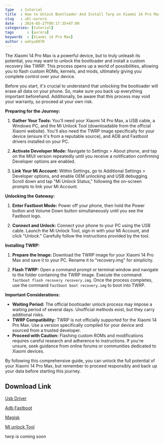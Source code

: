 ```yaml
---
type   : tutorial
title  : How to Unlock Bootloader And Install Twrp on Xiaomi 14 Pro Max
slug   : ubl-aurora
date   : 2024-05-27T09:17:35+07:00
categories: [tutorial]
tags      : [aurora]
keywords  : [Xiaomi 14 Pro Max]
author : wahyu6070
---
```



The Xiaomi 14 Pro Max is a powerful device, but to truly unleash its potential, you may want to unlock the bootloader and install a custom recovery like TWRP. This process opens up a world of possibilities, allowing you to flash custom ROMs, kernels, and mods, ultimately giving you complete control over your device.

Before you start, it's crucial to understand that unlocking the bootloader will erase all data on your phone. So, make sure you back up everything important beforehand. Additionally, be aware that this process may void your warranty, so proceed at your own risk.

**Preparing for the Journey:**

1. **Gather Your Tools:** You'll need your Xiaomi 14 Pro Max, a USB cable, a Windows PC, and the Mi Unlock Tool (downloadable from the official Xiaomi website). You'll also need the TWRP image specifically for your device (ensure it's from a reputable source), and ADB and Fastboot drivers installed on your PC.

2. **Activate Developer Mode:** Navigate to Settings > About phone, and tap on the MIUI version repeatedly until you receive a notification confirming Developer options are enabled.

3. **Link Your Mi Account:** Within Settings, go to Additional Settings > Developer options, and enable OEM unlocking and USB debugging. Scroll down and tap "Mi Unlock Status," following the on-screen prompts to link your Mi Account.

**Unlocking the Gateway:**

1. **Enter Fastboot Mode:** Power off your phone, then hold the Power button and Volume Down button simultaneously until you see the Fastboot logo.

2. **Connect and Unlock:** Connect your phone to your PC using the USB cable. Launch the Mi Unlock Tool, sign in with your Mi Account, and click "Unlock." Carefully follow the instructions provided by the tool.

**Installing TWRP:**

1. **Prepare the Image:** Download the TWRP image for your Xiaomi 14 Pro Max and save it to your PC. Rename it to "recovery.img" for simplicity.

2. **Flash TWRP:** Open a command prompt or terminal window and navigate to the folder containing the TWRP image. Execute the command: `fastboot flash recovery recovery.img`. Once the process completes, use the command `fastboot boot recovery.img` to boot into TWRP.

**Important Considerations:**

* **Waiting Period:** The official bootloader unlock process may impose a waiting period of several days. Unofficial methods exist, but they carry additional risks.
* **TWRP Compatibility:** TWRP is not officially supported for the Xiaomi 14 Pro Max. Use a version specifically compiled for your device and sourced from a trusted developer.
* **Proceed with Caution:** Flashing custom ROMs and modifications requires careful research and adherence to instructions. If you're unsure, seek guidance from online forums or communities dedicated to Xiaomi devices.

By following this comprehensive guide, you can unlock the full potential of your Xiaomi 14 Pro Max, but remember to proceed responsibly and back up your data before starting this journey.


## Download Link

[Usb Driver](https://sourceforge.net/projects/wahyu6070-project-android/files/Tools/surya/PdaNetA4199.zip/download)

[Adb Fastboot](https://sourceforge.net/projects/wahyu6070-project-android/files/Tools/surya/adb-setup-1.4.3.zip/download)

[Magisk](https://github.com/topjohnwu/Magisk/releases/latest)

[MI unlock Tool](https://en.miui.com/unlock/download_en.html)

twrp is coming soon

